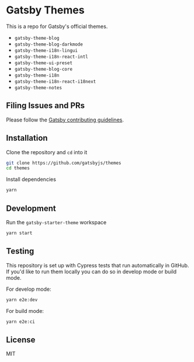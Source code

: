 # Gatsby Themes

This is a repo for Gatsby's official themes.

- `gatsby-theme-blog`
- `gatsby-theme-blog-darkmode`      
- `gatsby-theme-i18n-lingui`        
- `gatsby-theme-i18n-react-intl`    
- `gatsby-theme-ui-preset`
- `gatsby-theme-blog-core`          
- `gatsby-theme-i18n`               
- `gatsby-theme-i18n-react-i18next` 
- `gatsby-theme-notes`

## Filing Issues and PRs

Please follow the [Gatsby contributing guidelines](https://www.gatsbyjs.com/contributing/how-to-contribute/).

## Installation

Clone the repository and `cd` into it

```sh
git clone https://github.com/gatsbyjs/themes
cd themes
```

Install dependencies

```sh
yarn
```

## Development

Run the `gatsby-starter-theme` workspace

```sh
yarn start
```

## Testing

This repository is set up with Cypress tests that run automatically in GitHub. If you'd like to run them locally you can do so in develop mode or build mode.

For develop mode:

```sh
yarn e2e:dev
```

For build mode:

```sh
yarn e2e:ci
```

## License

MIT

